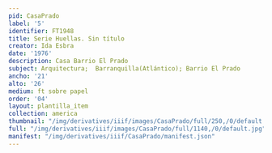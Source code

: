 ```yaml
---
pid: CasaPrado
label: '5'
identifier: FT1948
title: Serie Huellas. Sin título
creator: Ida Esbra
date: '1976'
description: Casa Barrio El Prado
subject: Arquitectura;  Barranquilla(Atlántico); Barrio El Prado
ancho: '21'
alto: '26'
medium: ft sobre papel
order: '04'
layout: plantilla_item
collection: america
thumbnail: "/img/derivatives/iiif/images/CasaPrado/full/250,/0/default.jpg"
full: "/img/derivatives/iiif/images/CasaPrado/full/1140,/0/default.jpg"
manifest: "/img/derivatives/iiif/CasaPrado/manifest.json"
---
```

